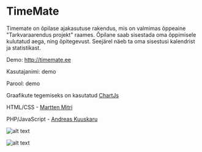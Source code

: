 # TimeMate

Timemate on õpilase ajakasutuse rakendus, mis on valmimas õppeaine "Tarkvaraarendus projekt" raames.
Õpilane saab sisestada oma õppimisele kulutatud aega, ning õpitegevust.
Seejärel näeb ta oma sisestusi kalendrist ja statistikast.

Demo:
http://timemate.ee

Kasutajanimi: demo

Parool: demo

Graafikute tegemiseks on kasutatud [ChartJs](https://github.com/chartjs)

HTML/CSS - [Martten Mitri](https://github.com/andrkuu/timemate/commits?author=marttenmitri)

PHP/JavaScript - [Andreas Kuuskaru](https://github.com/andrkuu/timemate/commits?author=andrkuu)

![alt text](https://raw.githubusercontent.com/andrkuu/timemate/master/pildid/kalender.png)

![alt text](https://raw.githubusercontent.com/andrkuu/timemate/master/pildid/statistika.png)
